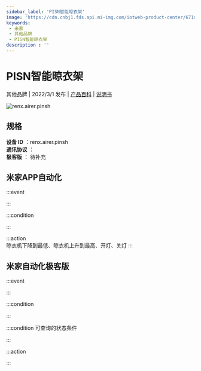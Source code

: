 ```yaml
---
sidebar_label: 'PISN智能晾衣架'
image: 'https://cdn.cnbj1.fds.api.mi-img.com/iotweb-product-center/671afea920c8b0f5c03e7f8960682d77_1641633037374.png?GalaxyAccessKeyId=AKVGLQWBOVIRQ3XLEW&Expires=9223372036854775807&Signature=jT2lDD/av/VmsmnINW6GN1zPKSk='
keywords: 
 - 米家
 - 其他品牌
 - PISN智能晾衣架
description : ''
---
```

# PISN智能晾衣架

其他品牌 | 2022/3/1 发布 | [产品百科](https://home.mi.com/webapp/content/baike/product/index.html?model=renx.airer.pinsh/) | [说明书](https://home.mi.com/views/introduction.html?model=renx.airer.pinsh&region=cn)

![renx.airer.pinsh](https://cdn.cnbj1.fds.api.mi-img.com/iotweb-product-center/671afea920c8b0f5c03e7f8960682d77_1641633037374.png?GalaxyAccessKeyId=AKVGLQWBOVIRQ3XLEW&Expires=9223372036854775807&Signature=jT2lDD/av/VmsmnINW6GN1zPKSk=)

## 规格  
> 
**设备 ID** ：renx.airer.pinsh  
**通讯协议** ：  
**极客版**  ： 待补充 


## 米家APP自动化  

:::event  

:::

:::condition  

:::

:::action   
晾衣机下降到最低、晾衣机上升到最高、开灯、关灯
:::

## 米家自动化极客版  

:::event  

:::

:::condition  

:::

:::condition 可查询的状态条件  

:::

:::action  

:::

        
